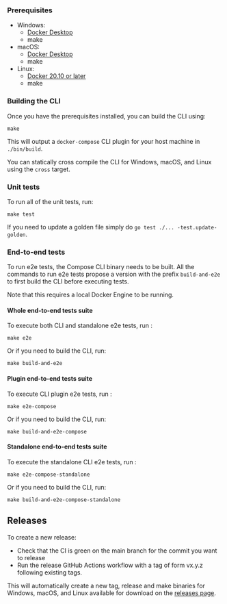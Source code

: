 
### Prerequisites

* Windows:
  * [Docker Desktop](https://docs.docker.com/desktop/setup/install/windows-install/)
  * make
* macOS:
  * [Docker Desktop](https://docs.docker.com/desktop/setup/install/mac-install/)
  * make
* Linux:
  * [Docker 20.10 or later](https://docs.docker.com/engine/install/)
  * make

### Building the CLI

Once you have the prerequisites installed, you can build the CLI using:

```console
make
```

This will output a `docker-compose` CLI plugin for your host machine in
`./bin/build`.

You can statically cross compile the CLI for Windows, macOS, and Linux using the
`cross` target.

### Unit tests

To run all of the unit tests, run:

```console
make test
```

If you need to update a golden file simply do `go test ./... -test.update-golden`.

### End-to-end tests

To run e2e tests, the Compose CLI binary needs to be built. All the commands to run e2e tests propose a version
with the prefix `build-and-e2e` to first build the CLI before executing tests.

Note that this requires a local Docker Engine to be running.

#### Whole end-to-end tests suite

To execute both CLI and standalone e2e tests, run :

```console
make e2e
```

Or if you need to build the CLI, run:

```console
make build-and-e2e
```

#### Plugin end-to-end tests suite

To execute CLI plugin e2e tests, run :

```console
make e2e-compose
```

Or if you need to build the CLI, run:

```console
make build-and-e2e-compose
```

#### Standalone end-to-end tests suite

To execute the standalone CLI e2e tests, run :

```console
make e2e-compose-standalone
```

Or if you need to build the CLI, run:

```console
make build-and-e2e-compose-standalone
```

## Releases

To create a new release:

* Check that the CI is green on the main branch for the commit you want to release
* Run the release GitHub Actions workflow with a tag of form vx.y.z following existing tags.

This will automatically create a new tag, release and make binaries for
Windows, macOS, and Linux available for download on the
[releases page](https://github.com/docker/compose/releases).
